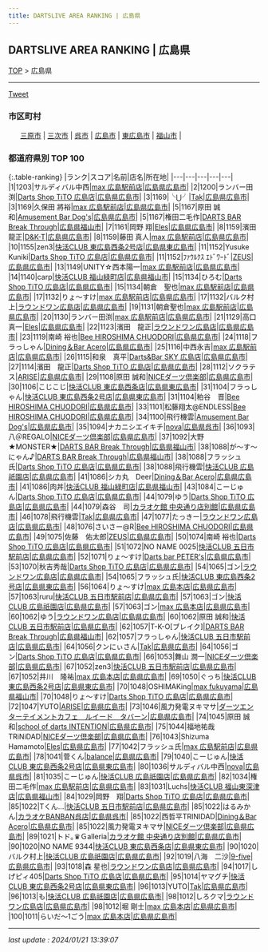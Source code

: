 ```yaml
---
title: DARTSLIVE AREA RANKING | 広島県
---
```

## DARTSLIVE AREA RANKING | 広島県

[TOP](/darts/rank/) > 広島県

___

<a href="https://twitter.com/share?ref_src=twsrc%5Etfw" data-text="DARTSLIVE AREA RANKING | 広島県" class="twitter-share-button" data-via="DARTSLIVE" data-hashtags="DARTSLIVE" data-related="DARTSLIVE" data-show-count="false">Tweet</a>

### 市区町村

<ul>
<li style="display: inline;"><a href="/darts/rank/広島県/三原市">三原市</a> |</li>
<li style="display: inline;"><a href="/darts/rank/広島県/三次市">三次市</a> |</li>
<li style="display: inline;"><a href="/darts/rank/広島県/呉市">呉市</a> |</li>
<li style="display: inline;"><a href="/darts/rank/広島県/広島市">広島市</a> |</li>
<li style="display: inline;"><a href="/darts/rank/広島県/東広島市">東広島市</a> |</li>
<li style="display: inline;"><a href="/darts/rank/広島県/福山市">福山市</a> |</li>

</ul>

### 都道府県別 TOP 100

{:.table-ranking}
|ランク|スコア|名前|店名|所在地|
|---|---|---|---|---|
|1|1203|サルディバル中西|<a href="https://search.dartslive.com/jp/shop/ed237ae568c878040d9b047a20a7ba1e">max 広島駅前店</a>|<a href="/darts/rank/広島県/広島市">広島県広島市</a>|
|2|1200|ランバー田渕|<a href="https://search.dartslive.com/jp/shop/a2c7e8a3cedc0c50b21333aee1bd51e4">Darts Shop TiTO 広島店</a>|<a href="/darts/rank/広島県/広島市">広島県広島市</a>|
|3|1169|╰⋃╯|<a href="https://search.dartslive.com/jp/shop/28d1b112d25876a0f454cb89828a1cfe">Tak</a>|<a href="/darts/rank/広島県/広島市">広島県広島市</a>|
|3|1169|久保田 將裕|<a href="https://search.dartslive.com/jp/shop/ed237ae568c878040d9b047a20a7ba1e">max 広島駅前店</a>|<a href="/darts/rank/広島県/広島市">広島県広島市</a>|
|5|1167|原田 誠和|<a href="https://search.dartslive.com/jp/shop/04c23937e34d0ae6b21333aee1bd51e4">Amusement Bar Dog's</a>|<a href="/darts/rank/広島県/広島市">広島県広島市</a>|
|5|1167|権田二毛作|<a href="https://search.dartslive.com/jp/shop/ed7f95c4407c76c8fec1ae84bb28bd87">DARTS BAR Break Through</a>|<a href="/darts/rank/広島県/福山市">広島県福山市</a>|
|7|1161|岡野 翔|<a href="https://search.dartslive.com/jp/shop/73dc5c1c9804f6bf25d56fb0e5c39bac">Eles</a>|<a href="/darts/rank/広島県/広島市">広島県広島市</a>|
|8|1159|濱田　龍正|<a href="https://search.dartslive.com/jp/shop/70023abca245071d28032249b44395af">D&K-T</a>|<a href="/darts/rank/広島県/広島市">広島県広島市</a>|
|8|1159|藤田 真人|<a href="https://search.dartslive.com/jp/shop/ed237ae568c878040d9b047a20a7ba1e">max 広島駅前店</a>|<a href="/darts/rank/広島県/広島市">広島県広島市</a>|
|10|1155|zen3|<a href="https://search.dartslive.com/jp/shop/e00c29518bac50a525d56fb0e5c39bac">快活CLUB 東広島西条2号店</a>|<a href="/darts/rank/広島県/東広島市">広島県東広島市</a>|
|11|1152|Yusuke Kuniki|<a href="https://search.dartslive.com/jp/shop/a2c7e8a3cedc0c50b21333aee1bd51e4">Darts Shop TiTO 広島店</a>|<a href="/darts/rank/広島県/広島市">広島県広島市</a>|
|11|1152|ﾌｧｳﾙｸｽ ｴﾄﾞﾜｰﾄﾞ|<a href="https://search.dartslive.com/jp/shop/e1f6870fc8cc3ee325d56fb0e5c39bac">ZEUS</a>|<a href="/darts/rank/広島県/広島市">広島県広島市</a>|
|13|1149|UNITY☆西本陽一|<a href="https://search.dartslive.com/jp/shop/ed237ae568c878040d9b047a20a7ba1e">max 広島駅前店</a>|<a href="/darts/rank/広島県/広島市">広島県広島市</a>|
|14|1140|carp|<a href="https://search.dartslive.com/jp/shop/72ef70836c3c470e25d56fb0e5c39bac">快活CLUB 福山緑町店</a>|<a href="/darts/rank/広島県/福山市">広島県福山市</a>|
|15|1134|ひろむ|<a href="https://search.dartslive.com/jp/shop/a2c7e8a3cedc0c50b21333aee1bd51e4">Darts Shop TiTO 広島店</a>|<a href="/darts/rank/広島県/広島市">広島県広島市</a>|
|15|1134|朝倉　聖也|<a href="https://search.dartslive.com/jp/shop/ed237ae568c878040d9b047a20a7ba1e">max 広島駅前店</a>|<a href="/darts/rank/広島県/広島市">広島県広島市</a>|
|17|1132|りょ〜すけ|<a href="https://search.dartslive.com/jp/shop/ed237ae568c878040d9b047a20a7ba1e">max 広島駅前店</a>|<a href="/darts/rank/広島県/広島市">広島県広島市</a>|
|17|1132|バルク村上|<a href="https://search.dartslive.com/jp/shop/d3da28c4b625fe980d9b047a20a7ba1e">ラウンドワン広島店</a>|<a href="/darts/rank/広島県/広島市">広島県広島市</a>|
|19|1131|朝倉聖也|<a href="https://search.dartslive.com/jp/shop/ed237ae568c878040d9b047a20a7ba1e">max 広島駅前店</a>|<a href="/darts/rank/広島県/広島市">広島県広島市</a>|
|20|1130|ランバー田渕|<a href="https://search.dartslive.com/jp/shop/ed237ae568c878040d9b047a20a7ba1e">max 広島駅前店</a>|<a href="/darts/rank/広島県/広島市">広島県広島市</a>|
|21|1129|高口 真一|<a href="https://search.dartslive.com/jp/shop/73dc5c1c9804f6bf25d56fb0e5c39bac">Eles</a>|<a href="/darts/rank/広島県/広島市">広島県広島市</a>|
|22|1123|濱田　龍正|<a href="https://search.dartslive.com/jp/shop/d3da28c4b625fe980d9b047a20a7ba1e">ラウンドワン広島店</a>|<a href="/darts/rank/広島県/広島市">広島県広島市</a>|
|23|1119|南崎 裕也|<a href="https://search.dartslive.com/jp/shop/3bfcd16ecf3633260d9b047a20a7ba1e">Bee HIROSHIMA CHUODORI</a>|<a href="/darts/rank/広島県/広島市">広島県広島市</a>|
|24|1118|フラっしゃん|<a href="https://search.dartslive.com/jp/shop/830fa1f8a73c0e5525d56fb0e5c39bac">Dining＆Bar Acero</a>|<a href="/darts/rank/広島県/広島市">広島県広島市</a>|
|25|1116|中西永吉|<a href="https://search.dartslive.com/jp/shop/ed237ae568c878040d9b047a20a7ba1e">max 広島駅前店</a>|<a href="/darts/rank/広島県/広島市">広島県広島市</a>|
|26|1115|和泉　真平|<a href="https://search.dartslive.com/jp/shop/67161a13ecf9bd140d9b047a20a7ba1e">Darts&Bar SKY 広島店</a>|<a href="/darts/rank/広島県/広島市">広島県広島市</a>|
|27|1114|濱田　龍正|<a href="https://search.dartslive.com/jp/shop/a2c7e8a3cedc0c50b21333aee1bd51e4">Darts Shop TiTO 広島店</a>|<a href="/darts/rank/広島県/広島市">広島県広島市</a>|
|28|1112|ソクラテス|<a href="https://search.dartslive.com/jp/shop/e62bd306ebcce91158d385ea46352d8f">ARISE</a>|<a href="/darts/rank/広島県/広島市">広島県広島市</a>|
|29|1108|原田 誠和|<a href="https://search.dartslive.com/jp/shop/25c4d02d095e8015fec1ae84bb28bd87">NICEダーツ倶楽部</a>|<a href="/darts/rank/広島県/広島市">広島県広島市</a>|
|30|1106|こじこじ|<a href="https://search.dartslive.com/jp/shop/04083776fe838d7558d385ea46352d8f">快活CLUB 東広島西条店</a>|<a href="/darts/rank/広島県/東広島市">広島県東広島市</a>|
|31|1104|フラっしゃん|<a href="https://search.dartslive.com/jp/shop/e00c29518bac50a525d56fb0e5c39bac">快活CLUB 東広島西条2号店</a>|<a href="/darts/rank/広島県/東広島市">広島県東広島市</a>|
|31|1104|粕谷　晋|<a href="https://search.dartslive.com/jp/shop/3bfcd16ecf3633260d9b047a20a7ba1e">Bee HIROSHIMA CHUODORI</a>|<a href="/darts/rank/広島県/広島市">広島県広島市</a>|
|33|1101|松藤翔太@ENDLESS|<a href="https://search.dartslive.com/jp/shop/3bfcd16ecf3633260d9b047a20a7ba1e">Bee HIROSHIMA CHUODORI</a>|<a href="/darts/rank/広島県/広島市">広島県広島市</a>|
|34|1100|飛行機雲|<a href="https://search.dartslive.com/jp/shop/04c23937e34d0ae6b21333aee1bd51e4">Amusement Bar Dog's</a>|<a href="/darts/rank/広島県/広島市">広島県広島市</a>|
|35|1094|ナカニシエイキチ|<a href="https://search.dartslive.com/jp/shop/6c395c96050ed5d028032249b44395af">nova</a>|<a href="/darts/rank/広島県/呉市">広島県呉市</a>|
|36|1093|八＠REGALO|<a href="https://search.dartslive.com/jp/shop/25c4d02d095e8015fec1ae84bb28bd87">NICEダーツ倶楽部</a>|<a href="/darts/rank/広島県/広島市">広島県広島市</a>|
|37|1092|大野★MONSTER★|<a href="https://search.dartslive.com/jp/shop/ed7f95c4407c76c8fec1ae84bb28bd87">DARTS BAR Break Through</a>|<a href="/darts/rank/広島県/福山市">広島県福山市</a>|
|38|1088|が～す～にゃん♪|<a href="https://search.dartslive.com/jp/shop/ed7f95c4407c76c8fec1ae84bb28bd87">DARTS BAR Break Through</a>|<a href="/darts/rank/広島県/福山市">広島県福山市</a>|
|38|1088|フラッシュ氏|<a href="https://search.dartslive.com/jp/shop/a2c7e8a3cedc0c50b21333aee1bd51e4">Darts Shop TiTO 広島店</a>|<a href="/darts/rank/広島県/広島市">広島県広島市</a>|
|38|1088|飛行機雲|<a href="https://search.dartslive.com/jp/shop/862942ff9a03660afec1ae84bb28bd87">快活CLUB 広島祇園店</a>|<a href="/darts/rank/広島県/広島市">広島県広島市</a>|
|41|1086|シカ丸　Deer|<a href="https://search.dartslive.com/jp/shop/830fa1f8a73c0e5525d56fb0e5c39bac">Dining＆Bar Acero</a>|<a href="/darts/rank/広島県/広島市">広島県広島市</a>|
|41|1086|肉丼|<a href="https://search.dartslive.com/jp/shop/72ef70836c3c470e25d56fb0e5c39bac">快活CLUB 福山緑町店</a>|<a href="/darts/rank/広島県/福山市">広島県福山市</a>|
|43|1084|こーじゅん|<a href="https://search.dartslive.com/jp/shop/a2c7e8a3cedc0c50b21333aee1bd51e4">Darts Shop TiTO 広島店</a>|<a href="/darts/rank/広島県/広島市">広島県広島市</a>|
|44|1079|ゆう|<a href="https://search.dartslive.com/jp/shop/a2c7e8a3cedc0c50b21333aee1bd51e4">Darts Shop TiTO 広島店</a>|<a href="/darts/rank/広島県/広島市">広島県広島市</a>|
|44|1079|森谷　司|<a href="https://search.dartslive.com/jp/shop/bc8b53653bbe06cf790ab824ce8730e5">カラオケ館 中央通り店別館</a>|<a href="/darts/rank/広島県/広島市">広島県広島市</a>|
|46|1078|飛行機雲|<a href="https://search.dartslive.com/jp/shop/28d1b112d25876a0f454cb89828a1cfe">Tak</a>|<a href="/darts/rank/広島県/広島市">広島県広島市</a>|
|47|1077|たっきー|<a href="https://search.dartslive.com/jp/shop/d3da28c4b625fe980d9b047a20a7ba1e">ラウンドワン広島店</a>|<a href="/darts/rank/広島県/広島市">広島県広島市</a>|
|48|1076|さいさー@R|<a href="https://search.dartslive.com/jp/shop/3bfcd16ecf3633260d9b047a20a7ba1e">Bee HIROSHIMA CHUODORI</a>|<a href="/darts/rank/広島県/広島市">広島県広島市</a>|
|49|1075|佐藤　佑太郎|<a href="https://search.dartslive.com/jp/shop/e1f6870fc8cc3ee325d56fb0e5c39bac">ZEUS</a>|<a href="/darts/rank/広島県/広島市">広島県広島市</a>|
|50|1074|南崎 裕也|<a href="https://search.dartslive.com/jp/shop/a2c7e8a3cedc0c50b21333aee1bd51e4">Darts Shop TiTO 広島店</a>|<a href="/darts/rank/広島県/広島市">広島県広島市</a>|
|51|1072|NO NAME 0025|<a href="https://search.dartslive.com/jp/shop/a6a8670b54d4433efec1ae84bb28bd87">快活CLUB 五日市駅前店</a>|<a href="/darts/rank/広島県/広島市">広島県広島市</a>|
|52|1071|りょ〜すけ|<a href="https://search.dartslive.com/jp/shop/2db01f1f8741da4458d385ea46352d8f">Darts bar PETER's</a>|<a href="/darts/rank/広島県/広島市">広島県広島市</a>|
|53|1070|秋吉秀哉|<a href="https://search.dartslive.com/jp/shop/a2c7e8a3cedc0c50b21333aee1bd51e4">Darts Shop TiTO 広島店</a>|<a href="/darts/rank/広島県/広島市">広島県広島市</a>|
|54|1065|ゴン|<a href="https://search.dartslive.com/jp/shop/d3da28c4b625fe980d9b047a20a7ba1e">ラウンドワン広島店</a>|<a href="/darts/rank/広島県/広島市">広島県広島市</a>|
|54|1065|フラッシュ氏|<a href="https://search.dartslive.com/jp/shop/e00c29518bac50a525d56fb0e5c39bac">快活CLUB 東広島西条2号店</a>|<a href="/darts/rank/広島県/東広島市">広島県東広島市</a>|
|56|1064|りょ〜すけ|<a href="https://search.dartslive.com/jp/shop/d2f5de857f92d19058d385ea46352d8f">max 広島本店</a>|<a href="/darts/rank/広島県/広島市">広島県広島市</a>|
|57|1063|ruru|<a href="https://search.dartslive.com/jp/shop/a6a8670b54d4433efec1ae84bb28bd87">快活CLUB 五日市駅前店</a>|<a href="/darts/rank/広島県/広島市">広島県広島市</a>|
|57|1063|ゴン|<a href="https://search.dartslive.com/jp/shop/862942ff9a03660afec1ae84bb28bd87">快活CLUB 広島祇園店</a>|<a href="/darts/rank/広島県/広島市">広島県広島市</a>|
|57|1063|ゴン|<a href="https://search.dartslive.com/jp/shop/d2f5de857f92d19058d385ea46352d8f">max 広島本店</a>|<a href="/darts/rank/広島県/広島市">広島県広島市</a>|
|60|1062|ゆう|<a href="https://search.dartslive.com/jp/shop/d3da28c4b625fe980d9b047a20a7ba1e">ラウンドワン広島店</a>|<a href="/darts/rank/広島県/広島市">広島県広島市</a>|
|60|1062|原田 誠和|<a href="https://search.dartslive.com/jp/shop/a6a8670b54d4433efec1ae84bb28bd87">快活CLUB 五日市駅前店</a>|<a href="/darts/rank/広島県/広島市">広島県広島市</a>|
|62|1057|T-K-O[ブレイク]|<a href="https://search.dartslive.com/jp/shop/ed7f95c4407c76c8fec1ae84bb28bd87">DARTS BAR Break Through</a>|<a href="/darts/rank/広島県/福山市">広島県福山市</a>|
|62|1057|フラっしゃん|<a href="https://search.dartslive.com/jp/shop/a6a8670b54d4433efec1ae84bb28bd87">快活CLUB 五日市駅前店</a>|<a href="/darts/rank/広島県/広島市">広島県広島市</a>|
|64|1056|クンにぃさん|<a href="https://search.dartslive.com/jp/shop/28d1b112d25876a0f454cb89828a1cfe">Tak</a>|<a href="/darts/rank/広島県/広島市">広島県広島市</a>|
|64|1056|ゴン|<a href="https://search.dartslive.com/jp/shop/a2c7e8a3cedc0c50b21333aee1bd51e4">Darts Shop TiTO 広島店</a>|<a href="/darts/rank/広島県/広島市">広島県広島市</a>|
|66|1053|舞山 潤一|<a href="https://search.dartslive.com/jp/shop/25c4d02d095e8015fec1ae84bb28bd87">NICEダーツ倶楽部</a>|<a href="/darts/rank/広島県/広島市">広島県広島市</a>|
|67|1052|zen3|<a href="https://search.dartslive.com/jp/shop/a6a8670b54d4433efec1ae84bb28bd87">快活CLUB 五日市駅前店</a>|<a href="/darts/rank/広島県/広島市">広島県広島市</a>|
|67|1052|井川　隆祐|<a href="https://search.dartslive.com/jp/shop/d2f5de857f92d19058d385ea46352d8f">max 広島本店</a>|<a href="/darts/rank/広島県/広島市">広島県広島市</a>|
|69|1050|ぐっち|<a href="https://search.dartslive.com/jp/shop/e00c29518bac50a525d56fb0e5c39bac">快活CLUB 東広島西条2号店</a>|<a href="/darts/rank/広島県/東広島市">広島県東広島市</a>|
|70|1048|OSHIMAKing|<a href="https://search.dartslive.com/jp/shop/6157a99f3fa3747b0d9b047a20a7ba1e">max fukuyama</a>|<a href="/darts/rank/広島県/福山市">広島県福山市</a>|
|70|1048|りょ〜すけ|<a href="https://search.dartslive.com/jp/shop/a2c7e8a3cedc0c50b21333aee1bd51e4">Darts Shop TiTO 広島店</a>|<a href="/darts/rank/広島県/広島市">広島県広島市</a>|
|72|1047|YUTO|<a href="https://search.dartslive.com/jp/shop/e62bd306ebcce91158d385ea46352d8f">ARISE</a>|<a href="/darts/rank/広島県/広島市">広島県広島市</a>|
|73|1046|風力発電ヌキマサ|<a href="https://search.dartslive.com/jp/shop/23e396db722f199aa3f63593b5358cc4">ダーツエンターテイメントカフェ　ルイード　タバーン</a>|<a href="/darts/rank/広島県/広島市">広島県広島市</a>|
|74|1045|原田 誠和|<a href="https://search.dartslive.com/jp/shop/34f4c318a8cb4476fec1ae84bb28bd87">school of darts INTENTION</a>|<a href="/darts/rank/広島県/広島市">広島県広島市</a>|
|75|1044|福地祐哉TRiNiDAD|<a href="https://search.dartslive.com/jp/shop/25c4d02d095e8015fec1ae84bb28bd87">NICEダーツ倶楽部</a>|<a href="/darts/rank/広島県/広島市">広島県広島市</a>|
|76|1043|Shizuma Hamamoto|<a href="https://search.dartslive.com/jp/shop/73dc5c1c9804f6bf25d56fb0e5c39bac">Eles</a>|<a href="/darts/rank/広島県/広島市">広島県広島市</a>|
|77|1042|フラッシュ氏|<a href="https://search.dartslive.com/jp/shop/ed237ae568c878040d9b047a20a7ba1e">max 広島駅前店</a>|<a href="/darts/rank/広島県/広島市">広島県広島市</a>|
|78|1041|菅くん|<a href="https://search.dartslive.com/jp/shop/482cb3693d3b69a125d56fb0e5c39bac">balance</a>|<a href="/darts/rank/広島県/広島市">広島県広島市</a>|
|79|1040|こーじゅん|<a href="https://search.dartslive.com/jp/shop/e00c29518bac50a525d56fb0e5c39bac">快活CLUB 東広島西条2号店</a>|<a href="/darts/rank/広島県/東広島市">広島県東広島市</a>|
|80|1036|サルディバル中西|<a href="https://search.dartslive.com/jp/shop/6c395c96050ed5d028032249b44395af">nova</a>|<a href="/darts/rank/広島県/呉市">広島県呉市</a>|
|81|1035|こーじゅん|<a href="https://search.dartslive.com/jp/shop/862942ff9a03660afec1ae84bb28bd87">快活CLUB 広島祇園店</a>|<a href="/darts/rank/広島県/広島市">広島県広島市</a>|
|82|1034|権田二毛作|<a href="https://search.dartslive.com/jp/shop/ed237ae568c878040d9b047a20a7ba1e">max 広島駅前店</a>|<a href="/darts/rank/広島県/広島市">広島県広島市</a>|
|83|1031|Luchs|<a href="https://search.dartslive.com/jp/shop/570fcf41372c30cafec1ae84bb28bd87">快活CLUB 福山東深津店</a>|<a href="/darts/rank/広島県/福山市">広島県福山市</a>|
|84|1029|岡野　翔|<a href="https://search.dartslive.com/jp/shop/a2c7e8a3cedc0c50b21333aee1bd51e4">Darts Shop TiTO 広島店</a>|<a href="/darts/rank/広島県/広島市">広島県広島市</a>|
|85|1022|Tくん...|<a href="https://search.dartslive.com/jp/shop/a6a8670b54d4433efec1ae84bb28bd87">快活CLUB 五日市駅前店</a>|<a href="/darts/rank/広島県/広島市">広島県広島市</a>|
|85|1022|はるみかん|<a href="https://search.dartslive.com/jp/shop/6cd0454e74a01c0a0d9b047a20a7ba1e">カラオケBANBAN呉店</a>|<a href="/darts/rank/広島県/呉市">広島県呉市</a>|
|85|1022|西哲平TRINIDAD|<a href="https://search.dartslive.com/jp/shop/830fa1f8a73c0e5525d56fb0e5c39bac">Dining＆Bar Acero</a>|<a href="/darts/rank/広島県/広島市">広島県広島市</a>|
|85|1022|風力発電ヌキマサ|<a href="https://search.dartslive.com/jp/shop/25c4d02d095e8015fec1ae84bb28bd87">NICEダーツ倶楽部</a>|<a href="/darts/rank/広島県/広島市">広島県広島市</a>|
|89|1021|トド｡♛Ｇalleria|<a href="https://search.dartslive.com/jp/shop/bc8b53653bbe06cf790ab824ce8730e5">カラオケ館 中央通り店別館</a>|<a href="/darts/rank/広島県/広島市">広島県広島市</a>|
|90|1020|NO NAME 9344|<a href="https://search.dartslive.com/jp/shop/04083776fe838d7558d385ea46352d8f">快活CLUB 東広島西条店</a>|<a href="/darts/rank/広島県/東広島市">広島県東広島市</a>|
|90|1020|バルク村上|<a href="https://search.dartslive.com/jp/shop/862942ff9a03660afec1ae84bb28bd87">快活CLUB 広島祇園店</a>|<a href="/darts/rank/広島県/広島市">広島県広島市</a>|
|92|1019|八海　二沙|<a href="https://search.dartslive.com/jp/shop/0b9bc5e0f224284ff454cb89828a1cfe">9-five</a>|<a href="/darts/rank/広島県/広島市">広島県広島市</a>|
|93|1018|森 星也|<a href="https://search.dartslive.com/jp/shop/d3da28c4b625fe980d9b047a20a7ba1e">ラウンドワン広島店</a>|<a href="/darts/rank/広島県/広島市">広島県広島市</a>|
|94|1017|しげピィ405|<a href="https://search.dartslive.com/jp/shop/a2c7e8a3cedc0c50b21333aee1bd51e4">Darts Shop TiTO 広島店</a>|<a href="/darts/rank/広島県/広島市">広島県広島市</a>|
|95|1014|ヤマグチ|<a href="https://search.dartslive.com/jp/shop/e00c29518bac50a525d56fb0e5c39bac">快活CLUB 東広島西条2号店</a>|<a href="/darts/rank/広島県/東広島市">広島県東広島市</a>|
|96|1013|YUTO|<a href="https://search.dartslive.com/jp/shop/28d1b112d25876a0f454cb89828a1cfe">Tak</a>|<a href="/darts/rank/広島県/広島市">広島県広島市</a>|
|96|1013|も|<a href="https://search.dartslive.com/jp/shop/862942ff9a03660afec1ae84bb28bd87">快活CLUB 広島祇園店</a>|<a href="/darts/rank/広島県/広島市">広島県広島市</a>|
|98|1012|しろクマ|<a href="https://search.dartslive.com/jp/shop/d3da28c4b625fe980d9b047a20a7ba1e">ラウンドワン広島店</a>|<a href="/darts/rank/広島県/広島市">広島県広島市</a>|
|98|1012|堀 剛士|<a href="https://search.dartslive.com/jp/shop/d2f5de857f92d19058d385ea46352d8f">max 広島本店</a>|<a href="/darts/rank/広島県/広島市">広島県広島市</a>|
|100|1011|らいだ～1ごう|<a href="https://search.dartslive.com/jp/shop/d2f5de857f92d19058d385ea46352d8f">max 広島本店</a>|<a href="/darts/rank/広島県/広島市">広島県広島市</a>|





___

_last update : 2024/01/21 13:39:07_


<script src="https://cdnjs.cloudflare.com/ajax/libs/jquery/3.6.1/jquery.min.js" integrity="sha512-aVKKRRi/Q/YV+4mjoKBsE4x3H+BkegoM/em46NNlCqNTmUYADjBbeNefNxYV7giUp0VxICtqdrbqU7iVaeZNXA==" crossorigin="anonymous" referrerpolicy="no-referrer"></script>
<script src="https://cdnjs.cloudflare.com/ajax/libs/jquery.tablesorter/2.31.3/js/jquery.tablesorter.min.js" integrity="sha512-qzgd5cYSZcosqpzpn7zF2ZId8f/8CHmFKZ8j7mU4OUXTNRd5g+ZHBPsgKEwoqxCtdQvExE5LprwwPAgoicguNg==" crossorigin="anonymous" referrerpolicy="no-referrer"></script>
<link rel="stylesheet" href="https://cdnjs.cloudflare.com/ajax/libs/jquery.tablesorter/2.31.3/css/theme.default.min.css" integrity="sha512-wghhOJkjQX0Lh3NSWvNKeZ0ZpNn+SPVXX1Qyc9OCaogADktxrBiBdKGDoqVUOyhStvMBmJQ8ZdMHiR3wuEq8+w==" crossorigin="anonymous" referrerpolicy="no-referrer" />
<script>
$(function() {
    $(".table-ranking").tablesorter({sortList:[[0, 0]]});
});
</script>

<script async src="https://platform.twitter.com/widgets.js" charset="utf-8"></script>